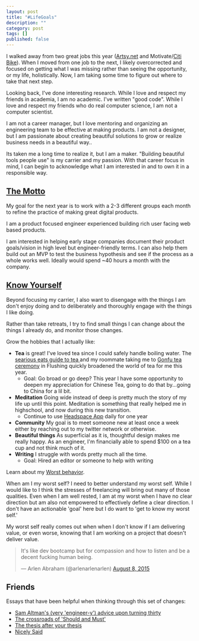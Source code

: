 ```yaml
---
layout: post
title: "#LifeGoals"
description: ""
category: post
tags: []
published: false
---
```


I walked away from two great jobs this year ([Artsy.net](https://www.artsy.net) and Motivate/[Citi Bike](https://www.citibikenyc.com)). When I moved from one job to the next, I likely overcorrected and focused on getting what I was missing rather than seeing the opportunity, or my life, holistically. Now, I am taking some time to figure out where to take that next step.

Looking back, I've done interesting research. While I love and respect my friends in academia, I am no academic. I've written "good code". While I love and respect my friends who do real computer science, I am not a computer scientist.

I am not a career manager, but I love mentoring and organizing an engineering team to be effective at making products. I am not a designer, but I am passionate about creating beautiful solutions to grow or realize business needs in a beautiful way..

Its taken me a long time to realize it, but I am a maker. "Building beautiful tools people use" is my carrier and my passion. With that career focus in mind, I can begin to acknowledge what I am interested in and to own it in a responsible way.

## [The Motto](https://www.youtube.com/watch?v=BYDKK95cpfM)

My goal for the next year is to work with a 2-3 different groups each month to refine the practice of making great digital products.

I am a product focused engineer experienced building rich user facing web based products.

I am interested in helping early stage companies document their product goals/vision in high level but engineer-friendly terms. I can also help them build out an MVP to test the business hypothesis and see if the process as a whole works well. Ideally would spend ~40 hours a month with the company.

## [Know Yourself](https://www.youtube.com/watch?v=79AR0VC5wCA)

Beyond focusing my carrier, I also want to disengage with the things I am don't enjoy doing and to deliberately and thoroughly engage with the things I like doing.

Rather than take retreats, I try to find small things I can change about the things I already do, and monitor those changes.

Grow the hobbies that I actually like:

- **Tea** is great! I've loved tea since I could safely handle boiling water. The [searious eats guide to tea ](http://www.seriouseats.com/2015/01/tea-for-everyone.html) and my roommate taking me to [Gonfu tea ceremony](https://en.wikipedia.org/wiki/Gongfu_tea_ceremony) in Flushing quickly broadened the world of tea for me this year.
  - Goal: Go broad or go deep? This year I have some opportunity to deepen my appreciation for Chinese Tea, going to do that by...going to China for a lil bit.
- **Meditation** Going wide instead of deep is pretty much the story of my life up until this point. Meditation is something that really helped me in highschool, and now during this new transition.
  - Continue to use [Headspace App](https://www.headspace.com/) daily for one year
- **Community** My goal is to meet someone new at least once a week either by reaching out to my twitter network or otherwise.
- **Beautiful things** As superficial as it is, thoughtful design makes me really happy. As an engineer, I'm financially able to spend $100 on a tea cup and not think much of it.
- **Writing** I struggle with words pretty much all the time.
  - Goal: Hired an editor or someone to help with writing

Learn about my [Worst behavior](https://www.youtube.com/watch?v=CccnAvfLPvE).

When am I my worst self? I need to better understand my worst self. While I would like to I think the stresses of freelancing will bring out many of those qualities. Even when I am well rested, I am at my worst when I have no clear direction but am also not empowered to effectively define a clear direction. I don't have an actionable 'goal' here but I do want to 'get to know my worst self.'

My worst self really comes out when when I don't know if I am delivering value, or even worse, knowing that I am working on a project that doesn't deliver value.

<blockquote class="twitter-tweet" lang="en"><p lang="en" dir="ltr">It&#39;s like dev bootcamp but for compassion and how to listen and be a decent fucking human being.</p>&mdash; Arlen Abraham (@arlenarlenarlen) <a href="https://twitter.com/arlenarlenarlen/status/629826360387616768">August 8, 2015</a></blockquote>
<script async src="//platform.twitter.com/widgets.js" charset="utf-8"></script>

## Friends

Essays that have been helpful when thinking through this set of changes:

- [Sam Altman's (very 'engineer-y') advice upon turning thirty](http://blog.samaltman.com/the-days-are-long-but-the-decades-are-short)
- [The crossroads of 'Should and Must'](https://medium.com/@elleluna/the-crossroads-of-should-and-must-90c75eb7c5b0)
- [The thesis after your thesis](https://medium.com/@garychou/the-thesis-after-your-thesis-62c47d3a4c0a)
- [Nicely Said](http://www.amazon.com/dp/B00KFGCD1I/ref=r_soa_w_d)
